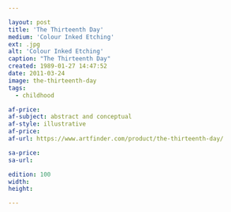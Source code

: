 ```yaml
---

layout: post
title: 'The Thirteenth Day'
medium: 'Colour Inked Etching'
ext: .jpg
alt: 'Colour Inked Etching'
caption: "The Thirteenth Day"
created: 1989-01-27 14:47:52
date: 2011-03-24
image: the-thirteenth-day
tags:
  - childhood

af-price:
af-subject: abstract and conceptual
af-style: illustrative
af-price:
af-url: https://www.artfinder.com/product/the-thirteenth-day/

sa-price:
sa-url:

edition: 100
width:
height:

---
```

